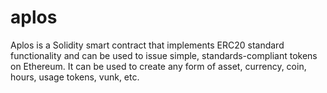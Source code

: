 # aplos
Aplos is a Solidity smart contract that implements ERC20 standard functionality and can be used to issue simple, standards-compliant tokens on Ethereum. It can be used to create any form of asset, currency, coin, hours, usage tokens, vunk, etc.    
